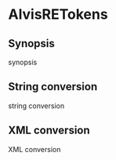 <h1 class="converter">AlvisRETokens</h1>

## Synopsis

synopsis

## String conversion

string conversion

## XML conversion

XML conversion

